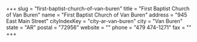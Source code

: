 +++
slug = "first-baptist-church-of-van-buren"
title = "First Baptist Church of Van Buren"
name = "First Baptist Church of Van Buren"
address = "945 East Main Street"
cityIndexKey = "city-ar-van-buren"
city = "Van Buren"
state = "AR"
postal = "72956"
website = ""
phone = "479 474-1271"
fax = ""
+++
